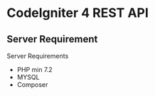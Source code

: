 # CodeIgniter 4 REST API

## Server Requirement

Server Requirements

- PHP min 7.2
- MYSQL
- Composer
